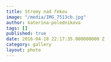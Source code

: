 ```yaml
---
title: Stromy nad řekou
image: "/media/IMG_7513cb.jpg"
author: katerina-polednikova
tags: []
published: true
date: 2016-04-18 22:17:35.000000000 Z
category: gallery
layout: photo
---
```

